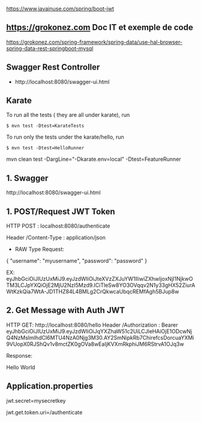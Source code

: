 https://www.javainuse.com/spring/boot-jwt

## https://grokonez.com Doc IT et exemple de code

https://grokonez.com/spring-framework/spring-data/use-hal-browser-spring-data-rest-springboot-mysql

## Swagger  Rest Controller
- http://localhost:8080/swagger-ui.html

## Karate

To run all the tests ( they are all under karate), run
```
$ mvn test -Dtest=KarateTests
```
To run only the tests under the karate/hello, run
```
$ mvn test -Dtest=HelloRunner
```
mvn clean test -DargLine="-Dkarate.env=local" -Dtest=FeatureRunner 

##  1. Swagger
http://localhost:8080/swagger-ui.html

##  1.  POST/Request  JWT Token

HTTP POST :  localhost:8080/authenticate

Header /Content-Type  : application/json

* RAW Type Request:

{
    "username": "myusername",
    "password": "password"
}

EX: eyJhbGciOiJIUzUxMiJ9.eyJzdWIiOiJteXVzZXJuYW1lIiwiZXhwIjoxNjI1NjkwOTM3LCJpYXQiOjE2MjU2NzI5Mzd9.ICiTleSw8YO3OVqqv2N1y33gHX52ZiurAWtKzkQia7WtA-JD1THZ84L4BMLg2CrQkwcaUbqcREMfAgh5BJup8w

## 2. Get Message with Auth JWT
HTTP  GET:  http://localhost:8080/hello
Header /Authorization :  Bearer  eyJhbGciOiJIUzUxMiJ9.eyJzdWIiOiJqYXZhaW51c2UiLCJleHAiOjE1ODcwNjQ4NzMsImlhdCI6MTU4NzA0Njg3M30.AY2SmNipkRb7ChirefcsDorcuaYXMi9VUopX0RJShQv1v8mctZK0gOVa8wEaIjKVXmRkphiJM6RStrvA1OJq3w 
 
 
 Response:
 
 Hello World
## Application.properties
jwt.secret=mysecretkey

jwt.get.token.uri=/authenticate
